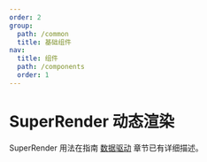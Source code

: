 ```yaml
---
order: 2
group:
  path: /common
  title: 基础组件
nav:
  title: 组件
  path: /components
  order: 1
---
```


# SuperRender 动态渲染

SuperRender 用法在指南 [数据驱动](/guide/concept/schema) 章节已有详细描述。

<API src="./__demos__/render.tsx"></API>
